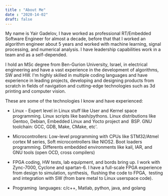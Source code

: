 ```yaml
---
title : "About Me"
date : "2020-14-02"
draft: false
---
```


My name is Yair Gadelov, I have worked as professional RT/Embedded Software Engineer for almost a decade, before that that I worked an algorithm engineer about 5 years and worked with machine learning, signal processing, and numerical analysis. I have leadership capabilities work in a team and as a self-depended.

I hold an MSc degree from Ben-Gurion University, Israel, in electrical engineering and have a vast experience in the development of algorithms, SW and HW. I'm highly skilled in multiple coding languages and have experience in leading projects, developing and designing products from scratch in fields of navigation and cutting-edge technologies such as 3d printing and computer vision. 

These are some of the technologies I know and have experienced:

* Linux - Expert level in Linux stuff like User and Kernel space programming. Linux scripts like bash/pythons. Linux distributions like Gentoo, Debian, Embedded Linux and Yocto project and  BSP. GNU toolchain: GCC, GDB, Make, CMake, etc'.

* Microcontrollers: Low-level programming with CPUs like STM32/Atmel cortex M series, Soft microcontrollers like NIOS2. Boot loaders programming. Differents embedded environments like kail, IAR, and GNU tools (open OCD, cross compilers)

* FPGA coding, HW tests, lab equipment, and bords bring up. I work with Zync-7000, Cyclone and spartan-6. I have a full-scale FPGA experience from design to simulation, synthesis,  flushing the code to FPGA,  testing and integration with SW (from bare metal to Linux userspace code).

* Programing  languages: c/c++, Matlab, python, java, and golang


